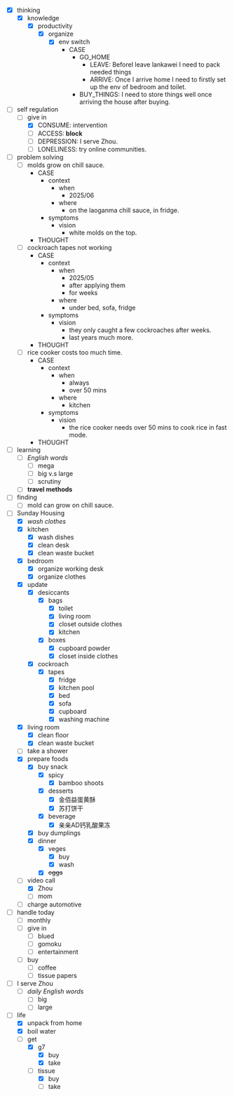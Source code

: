 - [x] thinking
    - [x] knowledge
        - [x] productivity
            - [x] organize
                - [x] env switch
                    - CASE
                        - GO_HOME   
                            - LEAVE: BeforeI leave lankawei I need to pack needed things
                            - ARRIVE: Once I arrive home I need to firstly set up the env of bedroom and toilet. 
                        - BUY_THINGS: I need to store things well once arriving the house after buying.
- [ ] self regulation
    - [ ] give in
        - [x] CONSUME: intervention
        - [ ] ACCESS: **block**
        - [ ] DEPRESSION: I serve Zhou.
        - [ ] LONELINESS: try online communities.
- [ ] problem solving
    - [ ] molds grow on chill sauce.
        - CASE
            - context
                - when
                    - 2025/06
                - where
                    - on the laoganma chill sauce, in fridge.
            - symptoms
                - vision
                    - white molds on the top.
        - THOUGHT
    - [ ] cockroach tapes not working
        - CASE
            - context
                - when
                    - 2025/05
                    - after applying them
                    - for weeks
                - where
                    - under bed, sofa, fridge
            - symptoms
                - vision
                    - they only caught a few cockroaches after weeks.
                    - last years much more.
        - THOUGHT
    - [ ] rice cooker costs too much time.
        - CASE
            - context
                - when
                    - always
                    - over 50 mins
                - where
                    - kitchen
            - symptoms
                - vision
                    - the rice cooker needs over 50 mins to cook rice in fast mode.
        - THOUGHT
- [ ] learning
    - [ ] *English words*
        - [ ] mega
        - [ ] big v.s large
        - [ ] scrutiny
    - [ ] **travel methods**
- [ ] finding
    - [ ] mold can grow on chill sauce.
- [ ] Sunday Housing
    - [x] *wash clothes*
    - [x] kitchen
        - [x] wash dishes
        - [x] clean desk
        - [x] clean waste bucket
    - [x] bedroom
        - [x] organize working desk
        - [x] organize clothes
    - [x] update
        - [x] desiccants
            - [x] bags
                - [x] toilet
                - [x] living room
                - [x] closet outside clothes
                - [x] kitchen
            - [x] boxes
                - [x] cupboard powder
                - [x] closet inside clothes
        - [x] cockroach
            - [x] tapes
                - [x] fridge
                - [x] kitchen pool
                - [x] bed
                - [x] sofa
                - [x] cupboard
                - [x] washing machine
    - [x] living room
        - [x] clean floor
        - [x] clean waste bucket
    - [ ] take a shower
    - [x] prepare foods
        - [x] buy snack
            - [x] spicy
                - [x] bamboo shoots
            - [x] desserts
                - [x] 金佰益蛋黄酥
                - [x] 苏打饼干
            - [x] beverage
                - [x] 亲亲AD钙乳酸果冻
        - [x] buy dumplings
        - [x] dinner
            - [x] veges
                - [x] buy
                - [x] wash
            - [x] ~~eggs~~
    - [ ] video call
        - [x] Zhou
        - [ ] mom
    - [ ] charge automotive
- [ ] handle today
    - [ ] monthly
    - [ ] give in
        - [ ] blued
        - [ ] gomoku
        - [ ] entertainment
    - [ ] buy
        - [ ] coffee
        - [ ] tissue papers
- [ ] I serve Zhou
    - [ ] *daily English words*
        - [ ] big
        - [ ] large
- [ ] life
    - [x] unpack from home
    - [x] boil water
    - [ ] get
        - [x] g7
            - [x] buy
            - [x] take
        - [ ] tissue
            - [x] buy
            - [ ] take